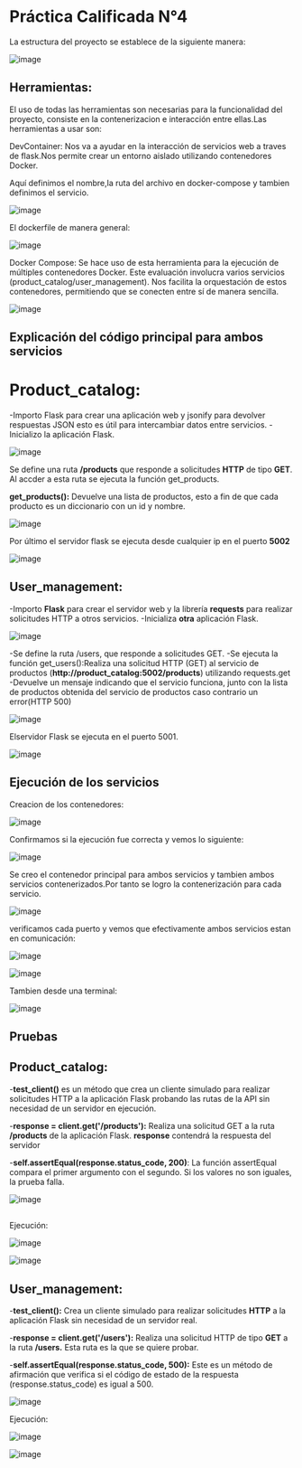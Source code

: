 # Práctica Calificada N°4 
La estructura del proyecto se establece de la siguiente manera:

![image](https://github.com/user-attachments/assets/4c18ea72-d1c5-4181-b2c1-bf9f1f349f37)

## Herramientas:

El uso de todas las herramientas son necesarias para la funcionalidad del proyecto, consiste en la contenerizacion e interacción entre ellas.Las herramientas a usar son:

DevContainer: Nos va a ayudar en la interacción de servicios web a traves de flask.Nos permite crear un entorno aislado utilizando contenedores Docker.

Aquí definimos el nombre,la ruta del archivo en docker-compose y tambien definimos el servicio.

![image](https://github.com/user-attachments/assets/868c592a-e865-44d6-852f-5951f0c20dbe)

El dockerfile de manera general:

![image](https://github.com/user-attachments/assets/ccbde006-31a2-4a95-b6f7-229c0496cbde)

Docker Compose: Se hace uso de esta herramienta para la ejecución de múltiples contenedores Docker. Este evaluación involucra varios servicios (product_catalog/user_management).
Nos facilita la orquestación de estos contenedores, permitiendo que se conecten entre sí de manera sencilla.

![image](https://github.com/user-attachments/assets/c97cb660-dbce-44f6-8878-f775a66e6745)

## Explicación del código principal para ambos servicios
# Product_catalog:

-Importo Flask para crear una aplicación web y jsonify para devolver respuestas JSON esto es útil para intercambiar datos entre servicios.
-Inicializo la aplicación Flask.

![image](https://github.com/user-attachments/assets/1c829153-acf6-455c-8df5-e8d2fd2288a8)

Se define una ruta **/products** que responde a solicitudes **HTTP** de tipo **GET**.
Al accder a esta ruta se ejecuta la función get_products.

**get_products():** Devuelve una lista de productos, esto a fin de que cada producto es un diccionario con un id y nombre.

![image](https://github.com/user-attachments/assets/f9398a3c-30a3-419a-8f7d-71192d82ff06)

Por último el servidor flask se ejecuta desde cualquier ip en el puerto **5002**

![image](https://github.com/user-attachments/assets/7241c45b-b59c-435c-855b-cd4be4a28895)


## User_management:

-Importo **Flask** para crear el servidor web y la librería **requests** para realizar solicitudes HTTP a otros servicios.
-Inicializa **otra** aplicación Flask.

![image](https://github.com/user-attachments/assets/ac7d202c-dd00-40d2-9775-64de36c2bd6f)

-Se define la ruta /users, que responde a solicitudes GET.
-Se ejecuta la función get_users():Realiza una solicitud HTTP (GET) al servicio de productos (**http://product_catalog:5002/products**) utilizando requests.get
-Devuelve un mensaje indicando que el servicio funciona, junto con la lista de productos obtenida del servicio de productos caso contrario un error(HTTP 500)

![image](https://github.com/user-attachments/assets/a3160c06-ad39-44d1-a321-e0a394373fa9)

Elservidor Flask se ejecuta en el puerto 5001.

![image](https://github.com/user-attachments/assets/6b91d308-4d17-4ea3-9408-7a0e92081e29)


## Ejecución de los servicios

Creacion de los contenedores:

![image](https://github.com/user-attachments/assets/7dc911fd-faf7-4f5e-9f80-b6bb13a6c768)

Confirmamos si la ejecución fue correcta y vemos lo siguiente:

![image](https://github.com/user-attachments/assets/3367f005-b2da-4bd8-81f2-c4a7686b35c5)

Se creo el contenedor principal para ambos servicios y tambien ambos servicios contenerizados.Por tanto se logro la contenerización para cada servicio.

![image](https://github.com/user-attachments/assets/231c2fd7-38f0-41f2-b9d8-e700f2f07bb4)

verificamos cada puerto y vemos que efectivamente ambos servicios estan en comunicación:

![image](https://github.com/user-attachments/assets/7fe356e0-5ab3-45e5-9a1d-ebc619b86666)


![image](https://github.com/user-attachments/assets/2a755f33-e5ed-425c-9428-9629ea298ed9)


Tambien desde una terminal:

![image](https://github.com/user-attachments/assets/8259010d-188e-410f-b65e-4e1a7afad258)


## Pruebas

## Product_catalog:

-**test_client()** es un método que crea un cliente simulado para realizar solicitudes HTTP a 
la aplicación Flask probando las rutas de la API sin necesidad de un servidor en ejecución.

-**response = client.get('/products'):** Realiza una solicitud GET a la ruta **/products** de la aplicación Flask. **response** contendrá la respuesta del servidor

-**self.assertEqual(response.status_code, 200)**: La función assertEqual compara el primer argumento con el segundo. Si los valores no son iguales, la prueba falla.

![image](https://github.com/user-attachments/assets/5d1c971b-1d56-4d25-8404-081f1d6eb2a5)

##

Ejecución:

![image](https://github.com/user-attachments/assets/4255bb7e-ac84-4de7-8d7b-1636e9011024)

![image](https://github.com/user-attachments/assets/ffbbc72d-d2df-482a-8c05-9e897065614b)



## User_management:

-**test_client():** Crea un cliente simulado para realizar solicitudes **HTTP** a la aplicación Flask sin necesidad de un servidor real.

-**response = client.get('/users'):** Realiza una solicitud HTTP de tipo **GET** a la ruta **/users.** Esta ruta es la que se quiere probar.

-**self.assertEqual(response.status_code, 500):** Este es un método de afirmación que verifica si el código de estado de la respuesta (response.status_code) es igual a 500.

  ![image](https://github.com/user-attachments/assets/dc34a8ee-0798-4002-a501-0a91374c32ba)

Ejecución:

![image](https://github.com/user-attachments/assets/805d5e10-306c-4b63-b87a-591aad2e82a1)

![image](https://github.com/user-attachments/assets/00f5ad94-b75c-47b8-91d1-af47ddde9d64)













